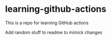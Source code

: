 # learning-github-actions

This is a repo for learning GitHub actions

Add random stuff to readme to mimick changes
